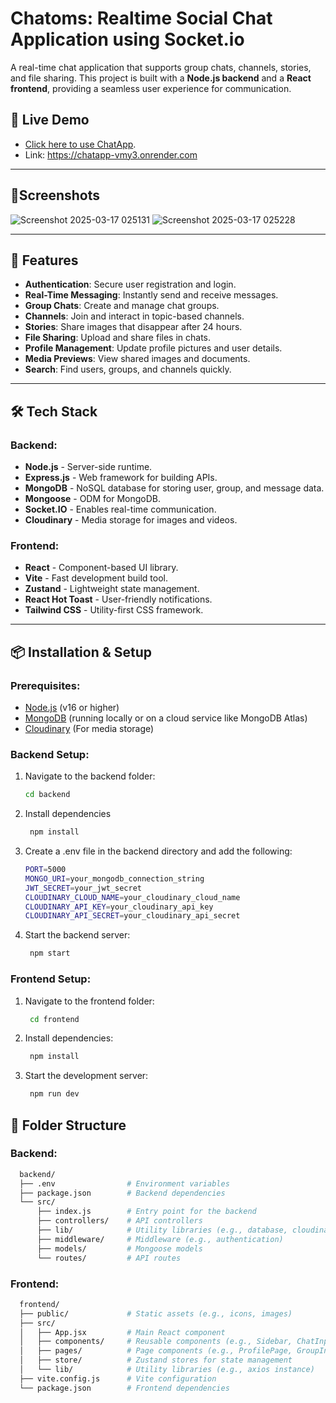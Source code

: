 # Chatoms: Realtime Social Chat Application using Socket.io 

A real-time chat application that supports group chats, channels, stories, and file sharing. This project is built with a **Node.js backend** and a **React frontend**, providing a seamless user experience for communication.

## 🚀 Live Demo
- [Click here to use ChatApp](https://chatapp-vmy3.onrender.com).
- Link: https://chatapp-vmy3.onrender.com
---

## 📱Screenshots
![Screenshot 2025-03-17 025131](https://github.com/user-attachments/assets/9bcd2230-5139-4022-a843-dbb479bb69bf)
![Screenshot 2025-03-17 025228](https://github.com/user-attachments/assets/37cf6f9e-da66-4ead-84f1-8ca54f92f54e)


---
## 🚀 Features

- **Authentication**: Secure user registration and login.
- **Real-Time Messaging**: Instantly send and receive messages.
- **Group Chats**: Create and manage chat groups.
- **Channels**: Join and interact in topic-based channels.
- **Stories**: Share images that disappear after 24 hours.
- **File Sharing**: Upload and share files in chats.
- **Profile Management**: Update profile pictures and user details.
- **Media Previews**: View shared images and documents.
- **Search**: Find users, groups, and channels quickly.

---

## 🛠 Tech Stack

### Backend:
- **Node.js** - Server-side runtime.
- **Express.js** - Web framework for building APIs.
- **MongoDB** - NoSQL database for storing user, group, and message data.
- **Mongoose** - ODM for MongoDB.
- **Socket.IO** - Enables real-time communication.
- **Cloudinary** - Media storage for images and videos.

### Frontend:
- **React** - Component-based UI library.
- **Vite** - Fast development build tool.
- **Zustand** - Lightweight state management.
- **React Hot Toast** - User-friendly notifications.
- **Tailwind CSS** - Utility-first CSS framework.

---

## 📦 Installation & Setup

### Prerequisites:
- [Node.js](https://nodejs.org/) (v16 or higher)
- [MongoDB](https://www.mongodb.com/) (running locally or on a cloud service like MongoDB Atlas)
- [Cloudinary](https://cloudinary.com/) (For media storage)

### Backend Setup:
1. Navigate to the backend folder:
   ```sh
   cd backend
   ```
2. Install dependencies
   ```sh
    npm install
   ```
3. Create a .env file in the backend directory and add the following:
    ```sh
    PORT=5000
    MONGO_URI=your_mongodb_connection_string
    JWT_SECRET=your_jwt_secret
    CLOUDINARY_CLOUD_NAME=your_cloudinary_cloud_name
    CLOUDINARY_API_KEY=your_cloudinary_api_key
    CLOUDINARY_API_SECRET=your_cloudinary_api_secret
    ```
4. Start the backend server:
   ```sh
    npm start
   ```

### Frontend Setup:
1. Navigate to the frontend folder:
   ```sh
    cd frontend
   ```
2. Install dependencies:
   ```sh
    npm install
   ```
3. Start the development server:
   ```sh
    npm run dev
   ```

## 📂 Folder Structure
### Backend:
  ```bash
    backend/
    ├── .env                # Environment variables
    ├── package.json        # Backend dependencies
    └── src/
        ├── index.js        # Entry point for the backend
        ├── controllers/    # API controllers
        ├── lib/            # Utility libraries (e.g., database, cloudinary)
        ├── middleware/     # Middleware (e.g., authentication)
        ├── models/         # Mongoose models
        └── routes/         # API routes
  ```
### Frontend:
  ```bash
    frontend/
    ├── public/             # Static assets (e.g., icons, images)
    ├── src/
    │   ├── App.jsx         # Main React component
    │   ├── components/     # Reusable components (e.g., Sidebar, ChatInput)
    │   ├── pages/          # Page components (e.g., ProfilePage, GroupInfoPage)
    │   ├── store/          # Zustand stores for state management
    │   └── lib/            # Utility libraries (e.g., axios instance)
    ├── vite.config.js      # Vite configuration
    └── package.json        # Frontend dependencies
  ```
